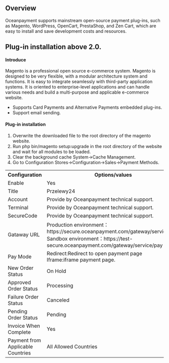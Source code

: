 <h2>Overview</h4>
Oceanpayment supports mainstream open-source payment plug-ins, such as Magento, WordPress, OpenCart, PrestaShop, and Zen Cart, which are easy to install and save development costs and resources. 
<h2>Plug-in installation above 2.0.</h2>
<h4>Introduce</h4>
Magento is a professional open source e-commerce system. Magento is designed to be very flexible, with a modular architecture system and functions. It is easy to integrate seamlessly with third-party application systems. It is oriented to enterprise-level applications and can handle various needs and build a multi-purpose and applicable e-commerce website.
<ul>
  <li>Supports Card Payments and Alternative Payments embedded plug-ins.</li>
  <li>Support email sending.</li>
</ul>
<h4>Plug-in installation</h4>
<ol>
    <li>Overwrite the downloaded file to the root directory of the magento website.</li>
    <li>Run php bin/magento setup:upgrade in the root directory of the website and wait for all modules to be loaded.</li>
    <li>Clear the background cache System->Cache Management.</li>
    <li>Go to Configuration Stores->Configuration->Sales->Payment Methods.</li>
</ol>
<table>
  <tr>
    <th>Configuration</th>
    <th>Options/values</th>  
  </tr>
  <tr>
    <td>Enable</td>
    <td>Yes</td>
  </tr>
  <tr>
    <td>Title</td>
    <td>Przelewy24</td>
  </tr> 
  <tr>
    <td>Account</td>
    <td>Provide by Oceanpayment technical support.</td>
  </tr>
  <tr>
    <td>Terminal</td>
    <td>Provide by Oceanpayment technical support.</td>
  </tr>
  <tr>
    <td>SecureCode</td>
    <td>Provide by Oceanpayment technical support.</td>
  </tr>
  <tr>
    <td>Gataway URL</td>
    <td>Production environment：https://secure.oceanpayment.com/gateway/service/pay<br>Sandbox environment：https://test-secure.oceanpayment.com/gateway/service/pay</td>
  </tr>
  <tr>
    <td>Pay Mode</td>
    <td>Redirect:Redirect to open payment page<br>Iframe:iframe payment page.</td>
  </tr>
  <tr>
    <td>New Order Status</td>
    <td>On Hold</td>
  </tr>
  <tr>
    <td>Approved Order Status</td>
    <td>Processing</td>
  </tr>
  <tr>
    <td>Failure Order Status</td>
    <td>Canceled</td>
  </tr>
  <tr>
    <td>Pending Order Status</td>
    <td>Pending</td>
  </tr>
  <tr>
    <td>Invoice When Complete</td>
    <td>Yes</td>
  </tr>
  <tr>
    <td>Payment from Applicable Countries</td>
    <td>All Allowed Countries</td>
  </tr>
</table>
